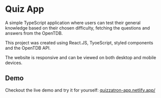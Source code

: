 # Quiz App
A simple TypeScript application where users can test their general knowledge based on their chosen difficulty, fetching the questions and answers from the OpenTDB.

This project was created using React.JS, TyoeScript, styled components and the OpenTDB API.

The website is responsive and can be viewed on both desktop and mobile devices.

## Demo
Checkout the live demo and try it for yourself: [quizzatron-app.netlify.app/](https://quizzatron-app.netlify.app/)
